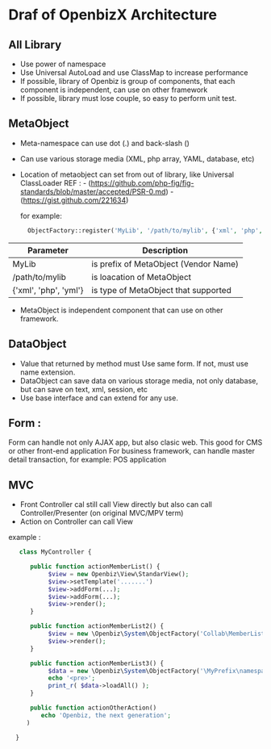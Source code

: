 Draf of OpenbizX Architecture
=============================

All Library
-----------------
- Use power of namespace
- Use Universal AutoLoad and use ClassMap to increase performance
- If possible, library of Openbiz is group of components, that each component is independent, can use on other framework 
- If possible, library must lose couple, so easy to perform unit test.

MetaObject
-----------------
- Meta-namespace can use dot (.) and back-slash (\)
- Can use various storage media (XML, php array, YAML, database, etc)
- Location of metaobject can set from out of library, like Universal ClassLoader 
  REF : 
      - (https://github.com/php-fig/fig-standards/blob/master/accepted/PSR-0.md)
      - (https://gist.github.com/221634)

   for example:
   
   ```php
     ObjectFactory::register('MyLib', '/path/to/mylib', {'xml', 'php', 'yml'}  )
   ```   
   
| Parameter             | Description                           |
|-----------------------|---------------------------------------|
| MyLib                 | is prefix of MetaObject (Vendor Name) |
| /path/to/mylib        | is loacation of MetaObject            |
| {'xml', 'php', 'yml'} | is type of MetaObject that supported  |
        

- MetaObject is independent component that can use on other framework.
    
DataObject
--------------------       
- Value that returned by method must Use same form. If not, must use name extension.
- DataObject can save data on various storage media, not only database, but can save on text, xml, session, etc
- Use base interface and can extend for any use.

Form :
-------------------
Form can handle not only AJAX app, but also clasic web. This good for CMS or other front-end application
For business framework, can handle master detail transaction, for example: POS application

MVC
-------------------
- Front Controller cal still call View directly
  but also can call Controller/Presenter (on original MVC/MPV term)
- Action on Controller can call View

example :

```php
   class MyController {

      public function actionMemberList() {      
           $view = new Openbiz\View\StandarView();
           $view->setTemplate('.......')
           $view->addForm(...);
           $view->addForm(...);
           $view->render();
      }

      public function actionMemberList2() {      
           $view = new \Openbiz\System\ObjectFactory('Collab\MemberListView');
           $view->render();
      }

      public function actionMemberList3() {      
           $data = new \Openbiz\System\ObjectFactory('\MyPrefix\namespase\Member');
           echo '<pre>';           
           print_r( $data->loadAll() );           
      }

      public function actionOtherAction() 
         echo 'Openbiz, the next generation';
     )

  }
```
